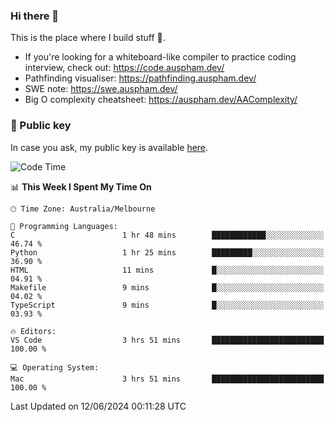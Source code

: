 ### Hi there 👋

This is the place where I build stuff 👀. 

- If you're looking for a whiteboard-like compiler to practice coding interview, check out: https://code.auspham.dev/
- Pathfinding visualiser: https://pathfinding.auspham.dev/
- SWE note: https://swe.auspham.dev/
- Big O complexity cheatsheet: https://auspham.dev/AAComplexity/

### 🔑 Public key

In case you ask, my public key is available [here](https://public.auspham.dev/).

<!--START_SECTION:waka-->
![Code Time](http://img.shields.io/badge/Code%20Time-1%2C282%20hrs%2026%20mins-blue)

📊 **This Week I Spent My Time On** 

```text
🕑︎ Time Zone: Australia/Melbourne

💬 Programming Languages: 
C                        1 hr 48 mins        ████████████░░░░░░░░░░░░░   46.74 % 
Python                   1 hr 25 mins        █████████░░░░░░░░░░░░░░░░   36.90 % 
HTML                     11 mins             █░░░░░░░░░░░░░░░░░░░░░░░░   04.91 % 
Makefile                 9 mins              █░░░░░░░░░░░░░░░░░░░░░░░░   04.02 % 
TypeScript               9 mins              █░░░░░░░░░░░░░░░░░░░░░░░░   03.93 % 

🔥 Editors: 
VS Code                  3 hrs 51 mins       █████████████████████████   100.00 % 

💻 Operating System: 
Mac                      3 hrs 51 mins       █████████████████████████   100.00 % 
```


 Last Updated on 12/06/2024 00:11:28 UTC
<!--END_SECTION:waka-->

<!--
**rockmanvnx6/rockmanvnx6** is a ✨ _special_ ✨ repository because its `README.md` (this file) appears on your GitHub profile.

Here are some ideas to get you started:

- 🔭 I’m currently working on ...
- 🌱 I’m currently learning ...
- 👯 I’m looking to collaborate on ...
- 🤔 I’m looking for help with ...
- 💬 Ask me about ...
- 📫 How to reach me: ...
- 😄 Pronouns: ...
- ⚡ Fun fact: ...
-->
